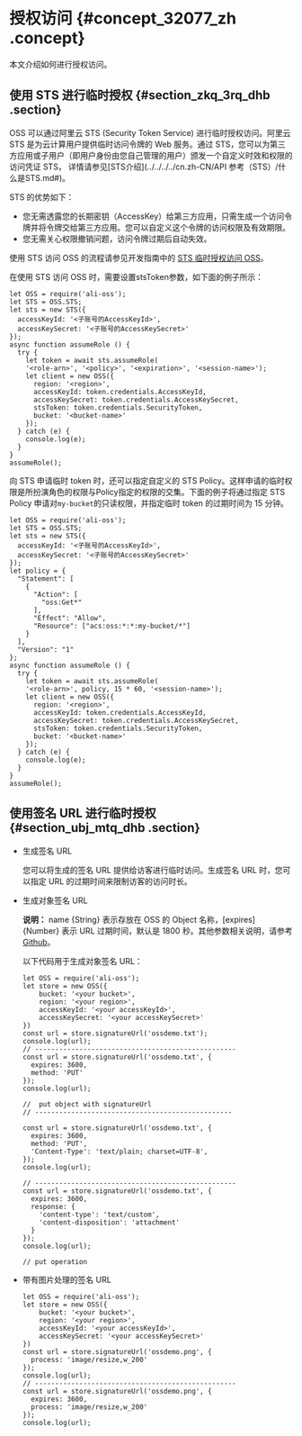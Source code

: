 # 授权访问 {#concept_32077_zh .concept}

本文介绍如何进行授权访问。

## 使用 STS 进行临时授权 {#section_zkq_3rq_dhb .section}

OSS 可以通过阿里云 STS \(Security Token Service\) 进行临时授权访问。阿里云 STS 是为云计算用户提供临时访问令牌的 Web 服务。通过 STS，您可以为第三方应用或子用户（即用户身份由您自己管理的用户）颁发一个自定义时效和权限的访问凭证 STS， 详情请参见[STS介绍](../../../../cn.zh-CN/API 参考（STS）/什么是STS.md#)。

STS 的优势如下：

-   您无需透露您的长期密钥（AccessKey）给第三方应用，只需生成一个访问令牌并将令牌交给第三方应用。您可以自定义这个令牌的访问权限及有效期限。
-   您无需关心权限撤销问题，访问令牌过期后自动失效。

使用 STS 访问 OSS 的流程请参见开发指南中的 [STS 临时授权访问 OSS](../../../../cn.zh-CN/开发指南/身份认证/STS临时授权访问OSS.md#)。

在使用 STS 访问 OSS 时，需要设置stsToken参数，如下面的例子所示：

``` {#codeblock_27c_otx_czk}
let OSS = require('ali-oss');
let STS = OSS.STS;
let sts = new STS({
  accessKeyId: '<子账号的AccessKeyId>',
  accessKeySecret: '<子账号的AccessKeySecret>'
});
async function assumeRole () {
  try {
    let token = await sts.assumeRole(
    '<role-arn>', '<policy>', '<expiration>', '<session-name>');
    let client = new OSS({
      region: '<region>',
      accessKeyId: token.credentials.AccessKeyId,
      accessKeySecret: token.credentials.AccessKeySecret,
      stsToken: token.credentials.SecurityToken,
      bucket: '<bucket-name>'
    });
  } catch (e) {
    console.log(e);
  }
}
assumeRole();
```

向 STS 申请临时 token 时，还可以指定自定义的 STS Policy。这样申请的临时权限是所扮演角色的权限与Policy指定的权限的交集。下面的例子将通过指定 STS Policy 申请对`my-bucket`的只读权限，并指定临时 token 的过期时间为 15 分钟。

``` {#codeblock_4ih_k66_yjy}
let OSS = require('ali-oss');
let STS = OSS.STS;
let sts = new STS({
  accessKeyId: '<子账号的AccessKeyId>',
  accessKeySecret: '<子账号的AccessKeySecret>'
});
let policy = {
  "Statement": [
    {
      "Action": [
        "oss:Get*"
      ],
      "Effect": "Allow",
      "Resource": ["acs:oss:*:*:my-bucket/*"]
    }
  ],
  "Version": "1"
};
async function assumeRole () {
  try {
    let token = await sts.assumeRole(
    '<role-arn>', policy, 15 * 60, '<session-name>');
    let client = new OSS({
      region: '<region>',
      accessKeyId: token.credentials.AccessKeyId,
      accessKeySecret: token.credentials.AccessKeySecret,
      stsToken: token.credentials.SecurityToken,
      bucket: '<bucket-name>'
    });
  } catch (e) {
    console.log(e);
  }
}
assumeRole();
```

## 使用签名 URL 进行临时授权 {#section_ubj_mtq_dhb .section}

-   生成签名 URL

    您可以将生成的签名 URL 提供给访客进行临时访问。生成签名 URL 时，您可以指定 URL 的过期时间来限制访客的访问时长。

-   生成对象签名 URL

    **说明：** name \{String\} 表示存放在 OSS 的 Object 名称，\[expires\] \{Number\} 表示 URL 过期时间，默认是 1800 秒。其他参数相关说明，请参考[Github](https://github.com/ali-sdk/ali-oss#signatureurlname-options)。

    以下代码用于生成对象签名 URL：

    ``` {#codeblock_7fd_ak7_jnh}
    let OSS = require('ali-oss');
    let store = new OSS({
        bucket: '<your bucket>',
        region: '<your region>',
        accessKeyId: '<your accessKeyId>',
        accessKeySecret: '<your accessKeySecret>'
    })
    const url = store.signatureUrl('ossdemo.txt');
    console.log(url);
    // --------------------------------------------------
    const url = store.signatureUrl('ossdemo.txt', {
      expires: 3600,
      method: 'PUT'
    });
    console.log(url);
    
    //  put object with signatureUrl
    // -------------------------------------------------
    
    const url = store.signatureUrl('ossdemo.txt', {
      expires: 3600,
      method: 'PUT',
      'Content-Type': 'text/plain; charset=UTF-8',
    });
    console.log(url);
    
    // --------------------------------------------------
    const url = store.signatureUrl('ossdemo.txt', {
      expires: 3600,
      response: {
        'content-type': 'text/custom',
        'content-disposition': 'attachment'
      }
    });
    console.log(url);
    
    // put operation
    ```

-   带有图片处理的签名 URL

    ``` {#codeblock_rqr_p1j_zfa}
    let OSS = require('ali-oss');
    let store = new OSS({
        bucket: '<your bucket>',
        region: '<your region>',
        accessKeyId: '<your accessKeyId>',
        accessKeySecret: '<your accessKeySecret>'
    })
    const url = store.signatureUrl('ossdemo.png', {
      process: 'image/resize,w_200'
    });
    console.log(url);
    // --------------------------------------------------
    const url = store.signatureUrl('ossdemo.png', {
      expires: 3600,
      process: 'image/resize,w_200'
    });
    console.log(url);
    ```


